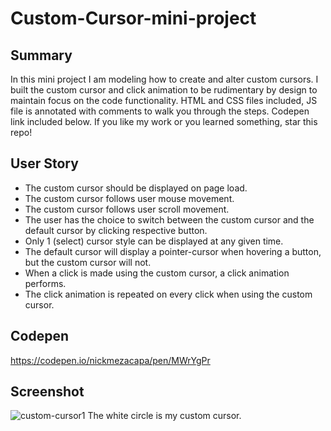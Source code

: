 # Custom-Cursor-mini-project

## Summary
In this mini project I am modeling how to create and alter custom cursors. I built the custom cursor and click animation to be rudimentary by design to maintain focus on the code functionality. HTML and CSS  files included, JS file is annotated with comments to walk you through the steps. Codepen link included below. If you like my work or you learned something, star this repo!

## User Story
- The custom cursor should be displayed on page load.
- The custom cursor follows user mouse movement.
- The custom cursor follows user scroll movement.
- The user has the choice to switch between the custom cursor and the default cursor by clicking respective button.
- Only 1 (select) cursor style can be displayed at any given time.
- The default cursor will display a pointer-cursor when hovering a button, but the custom cursor will not.
- When a click is made using the custom cursor, a click animation performs.
- The click animation is repeated on every click when using the custom cursor.

## Codepen
https://codepen.io/nickmezacapa/pen/MWrYgPr

## Screenshot 
![custom-cursor1](https://user-images.githubusercontent.com/89874146/158084881-e81940e6-5ea0-470f-b6e3-d9d1688c6cc1.png)
The white circle is my custom cursor.
